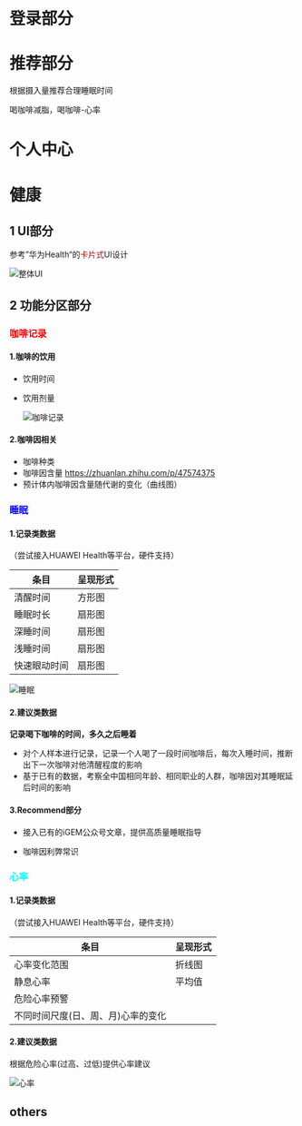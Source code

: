 # 登录部分

# 推荐部分

根据摄入量推荐合理睡眠时间

喝咖啡减脂，喝咖啡-心率

# 个人中心

# 健康

## 1 UI部分

参考”华为Health“的<font color=#aa0a00>卡片式</font>UI设计

![整体UI](D:\中国科学院大学\大二\学科竞赛\iGEM\Caffeine\miniprogram\整体UI.jpg)



## 2 功能分区部分

### <font color=#ff0000>咖啡记录</font>

#### 1.咖啡的饮用

- 饮用时间

- 饮用剂量

  ![咖啡记录](D:\中国科学院大学\大二\学科竞赛\iGEM\Caffeine\miniprogram\咖啡记录.jpg)

#### 2.咖啡因相关

- 咖啡种类
- 咖啡因含量 https://zhuanlan.zhihu.com/p/47574375
- 预计体内咖啡因含量随代谢的变化（曲线图）



### <font color=#0000ff>睡眠</font>

#### 1.记录类数据

（尝试接入HUAWEI Health等平台，硬件支持）

| 条目         | 呈现形式 |
| ------------ | -------- |
| 清醒时间     | 方形图   |
| 睡眠时长     | 扇形图   |
| 深睡时间     | 扇形图   |
| 浅睡时间     | 扇形图   |
| 快速眼动时间 | 扇形图   |



![睡眠](D:\中国科学院大学\大二\学科竞赛\iGEM\Caffeine\miniprogram\睡眠.jpg)

#### 2.建议类数据

**记录喝下咖啡的时间，多久之后睡着**

- 对个人样本进行记录，记录一个人喝了一段时间咖啡后，每次入睡时间，推断出下一次咖啡对他清醒程度的影响
- 基于已有的数据，考察全中国相同年龄、相同职业的人群，咖啡因对其睡眠延后时间的影响



#### 3.Recommend部分

- 接入已有的iGEM公众号文章，提供高质量睡眠指导

- 咖啡因利弊常识



### <font color=#00ffff>心率</font>

#### 1.记录类数据

（尝试接入HUAWEI Health等平台，硬件支持）

| 条目                               | 呈现形式 |
| ---------------------------------- | -------- |
| 心率变化范围                       | 折线图   |
| 静息心率                           | 平均值   |
| 危险心率预警                       |          |
| 不同时间尺度(日、周、月)心率的变化 |          |



#### 2.建议类数据

根据危险心率(过高、过低)提供心率建议

![心率](D:\中国科学院大学\大二\学科竞赛\iGEM\Caffeine\miniprogram\心率.jpg)



## others





